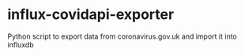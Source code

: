 # influx-covidapi-exporter
Python script to export data from coronavirus.gov.uk and import it into influxdb
